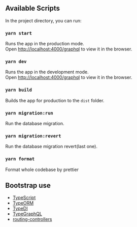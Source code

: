 ## Available Scripts

In the project directory, you can run:

### `yarn start`

Runs the app in the production mode.<br>
Open [http://localhost:4000/graphql](http://localhost:4000/graphql) to view it in the browser.

### `yarn dev`

Runs the app in the development mode.<br>
Open [http://localhost:4000/graphql](http://localhost:4000/graphql) to view it in the browser.

### `yarn build`

Builds the app for production to the `dist` folder.

### `yarn migration:run`

Run the database migration.

### `yarn migration:revert`

Run the database migration revert(last one).

### `yarn format`

Format whole codebase by prettier

## Bootstrap use

- [TypeScript](https://www.typescriptlang.org/)
- [TypeORM](https://typeorm.io/)
- [TypeDI](https://github.com/typestack/typedi)
- [TypeGraphQL](https://github.com/MichalLytek/type-graphql)
- [routing-controllers](https://github.com/typestack/routing-controllers)
